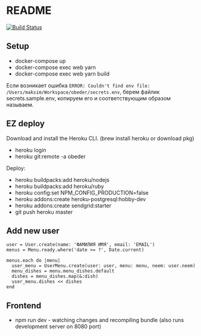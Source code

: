 # README

[![Build Status](https://travis-ci.org/Restream/obeder.svg?branch=develop)](https://travis-ci.org/Restream/obeder)

## Setup

 * docker-compose up
 * docker-compose exec web yarn
 * docker-compose exec web yarn build

 Если возникает ошибка `ERROR: Couldn't find env file: /Users/maksim/Workspace/obeder/secrets.env`,
 берем файлик secrets.sample.env, копируем его и соответствующим образом называем.

## EZ deploy

Download and install the Heroku CLI. (brew install heroku or download pkg)
 * heroku login
 * heroku git:remote -a obeder

Deploy:
 * heroku buildpacks:add heroku/nodejs
 * heroku buildpacks:add heroku/ruby
 * heroku config:set NPM_CONFIG_PRODUCTION=false
 * heroku addons:create heroku-postgresql:hobby-dev
 * heroku addons:create sendgrid:starter
 * git push heroku master

## Add new user
```
user = User.create(name: 'ФАМИЛИЯ ИМЯ', email: 'EMAIL')
menus = Menu.ready.where('date >= ?', Date.current)

menus.each do |menu|
  user_menu = UserMenu.create(user: user, menu: menu, neem: user.neem)
  menu_dishes = menu.menu_dishes.default
  dishes = menu_dishes.map(&:dish)
  user_menu.dishes << dishes
end
```

## Frontend

* npm run dev - watching changes and recompiling bundle (also runs development server on 8080 port)
